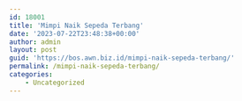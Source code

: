 ```yaml
---
id: 18001
title: 'Mimpi Naik Sepeda Terbang'
date: '2023-07-22T23:48:38+00:00'
author: admin
layout: post
guid: 'https://bos.awn.biz.id/mimpi-naik-sepeda-terbang/'
permalink: /mimpi-naik-sepeda-terbang/
categories:
    - Uncategorized
---
```


